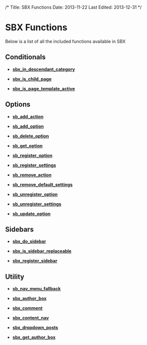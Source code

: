 /*
Title: SBX Functions
Date: 2013-11-22
Last Edited: 2013-12-31
 */

# SBX Functions

Below is a list of all the included functions available in SBX

## Conditionals

* **[sbx_in_descendant_category](./conditionals/sbx_in_descendant_category/)**

* **[sbx_is_child_page](./conditionals/sbx_is_child_page/)**

* **[sbx_is_page_template_active](./conditionals/sbx_is_page_template_active/)**

## Options

* **[sb_add_action](./options/sb_add_action/)**

* **[sb_add_option](./options/sb_add_option/)**

* **[sb_delete_option](./options/sb_delete_option/)**

* **[sb_get_option](./options/sb_get_option/)**

* **[sb_register_option](./options/sb_register_option/)**

* **[sb_register_settings](./options/sb_register_settings/)**

* **[sb_remove_action](./options/sb_remove_action/)**

* **[sb_remove_default_settings](./options/sb_remove_default_settings/)**

* **[sb_unregister_option](./options/sb_unregister_option/)**

* **[sb_unregister_settings](./options/sb_unregister_settings/)**

* **[sb_update_option](./options/sb_update_option/)**

## Sidebars

* **[sbx_do_sidebar](./sidebars/sbx_do_sidebar/)**

* **[sbx_is_sidebar_replaceable](./sidebars/sbx_is_sidebar_replaceable/)**

* **[sbx_register_sidebar](./sidebars/sbx_register_sidebar/)**

## Utility

* **[sb_nav_menu_fallback](./utility/sb_nav_menu_fallback/)**

* **[sbx_author_box](./utility/sbx_author_box/)**

* **[sbx_comment](./utility/sbx_comment/)**

* **[sbx_content_nav](./utility/sbx_content_nav/)**

* **[sbx_dropdown_posts](./utility/sbx_dropdown_posts/)**

* **[sbx_get_author_box](./utility/sbx_get_author_box/)**
